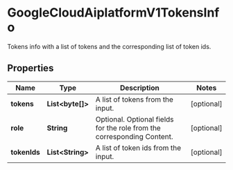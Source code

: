 

# GoogleCloudAiplatformV1TokensInfo

Tokens info with a list of tokens and the corresponding list of token ids.

## Properties

| Name | Type | Description | Notes |
|------------ | ------------- | ------------- | -------------|
|**tokens** | **List&lt;byte[]&gt;** | A list of tokens from the input. |  [optional] |
|**role** | **String** | Optional. Optional fields for the role from the corresponding Content. |  [optional] |
|**tokenIds** | **List&lt;String&gt;** | A list of token ids from the input. |  [optional] |



